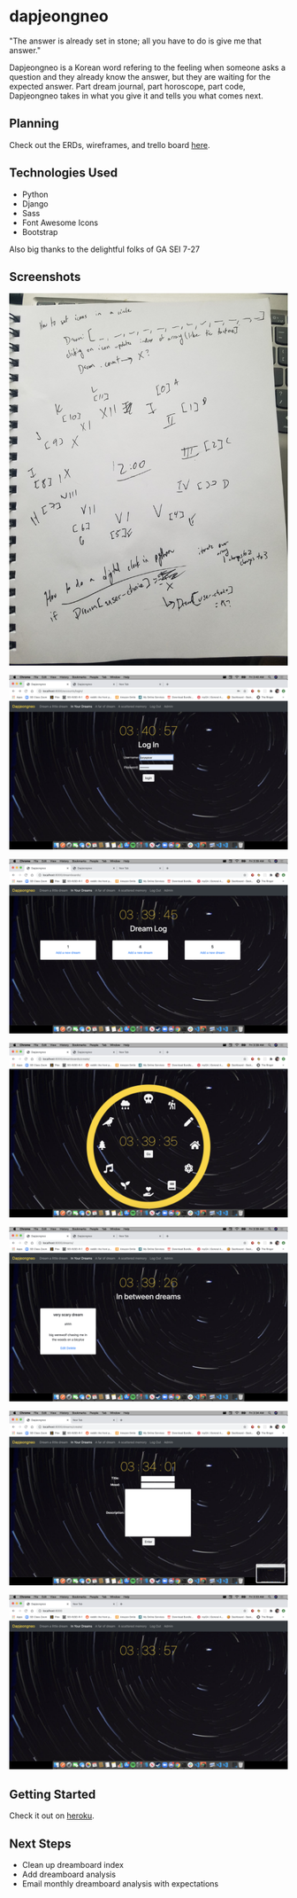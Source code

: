 # dapjeongneo #

"The answer is already set in stone; all you have to do is give me that answer."

Dapjeongneo is a Korean word refering to the feeling when someone asks a question and they already know the answer, but they are waiting for the expected answer. Part dream journal, part horoscope, part code, Dapjeongneo takes in what you give it and tells you what comes next.

## Planning

Check out the ERDs, wireframes, and trello board [here](https://trello.com/b/OOvs728s/dapjeongneo).

## Technologies Used ##

- Python
- Django
- Sass
- Font Awesome Icons
- Bootstrap

Also big thanks to the delightful folks of GA SEI 7-27

## Screenshots

![zero](main_app/static/photos/20201016_104735.jpg)

![one](main_app/static/photos/Screen%20Shot%202020-10-16%20at%203.40.58%20AM.png)

![two](main_app/static/photos/Screen%20Shot%202020-10-16%20at%203.39.46%20AM.png)

![three](main_app/static/photos/Screen%20Shot%202020-10-16%20at%203.39.35%20AM.png)

![four](main_app/static/photos/Screen%20Shot%202020-10-16%20at%203.39.27%20AM.png)

![five](main_app/static/photos/Screen%20Shot%202020-10-16%20at%203.34.01%20AM.png)

![six](main_app/static/photos/Screen%20Shot%202020-10-16%20at%203.33.58%20AM.png)


## Getting Started

Check it out on [heroku](https://dapjeongneo.herokuapp.com/).

## Next Steps

- Clean up dreamboard index
- Add dreamboard analysis
- Email monthly dreamboard analysis with expectations